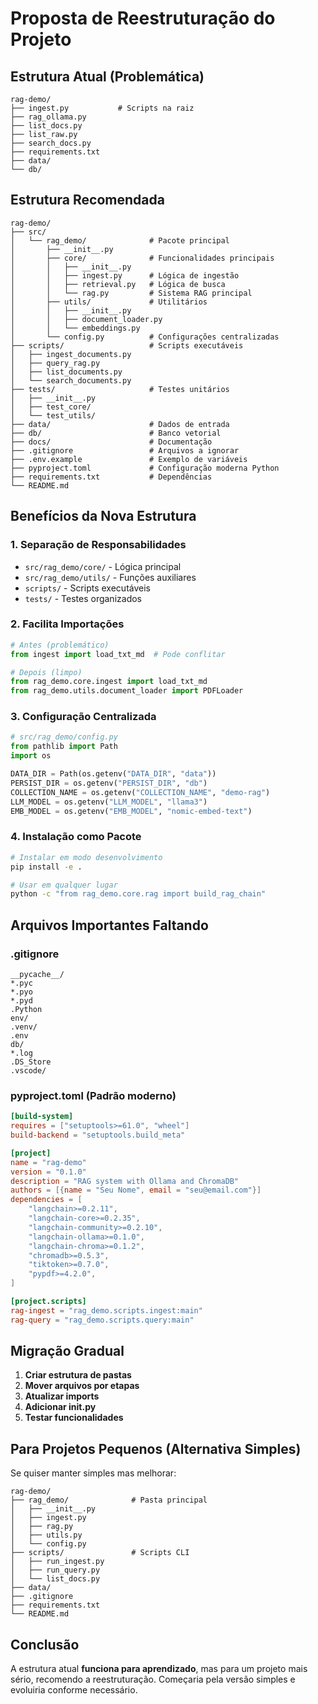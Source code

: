 # Proposta de Reestruturação do Projeto

## Estrutura Atual (Problemática)
```
rag-demo/
├── ingest.py           # Scripts na raiz
├── rag_ollama.py
├── list_docs.py
├── list_raw.py
├── search_docs.py
├── requirements.txt
├── data/
└── db/
```

## Estrutura Recomendada
```
rag-demo/
├── src/
│   └── rag_demo/              # Pacote principal
│       ├── __init__.py
│       ├── core/              # Funcionalidades principais
│       │   ├── __init__.py
│       │   ├── ingest.py      # Lógica de ingestão
│       │   ├── retrieval.py   # Lógica de busca
│       │   └── rag.py         # Sistema RAG principal
│       ├── utils/             # Utilitários
│       │   ├── __init__.py
│       │   ├── document_loader.py
│       │   └── embeddings.py
│       └── config.py          # Configurações centralizadas
├── scripts/                   # Scripts executáveis
│   ├── ingest_documents.py
│   ├── query_rag.py
│   ├── list_documents.py
│   └── search_documents.py
├── tests/                     # Testes unitários
│   ├── __init__.py
│   ├── test_core/
│   └── test_utils/
├── data/                      # Dados de entrada
├── db/                        # Banco vetorial
├── docs/                      # Documentação
├── .gitignore                 # Arquivos a ignorar
├── .env.example               # Exemplo de variáveis
├── pyproject.toml             # Configuração moderna Python
├── requirements.txt           # Dependências
└── README.md
```

## Benefícios da Nova Estrutura

### 1. **Separação de Responsabilidades**
- `src/rag_demo/core/` - Lógica principal
- `src/rag_demo/utils/` - Funções auxiliares  
- `scripts/` - Scripts executáveis
- `tests/` - Testes organizados

### 2. **Facilita Importações**
```python
# Antes (problemático)
from ingest import load_txt_md  # Pode conflitar

# Depois (limpo)
from rag_demo.core.ingest import load_txt_md
from rag_demo.utils.document_loader import PDFLoader
```

### 3. **Configuração Centralizada**
```python
# src/rag_demo/config.py
from pathlib import Path
import os

DATA_DIR = Path(os.getenv("DATA_DIR", "data"))
PERSIST_DIR = os.getenv("PERSIST_DIR", "db") 
COLLECTION_NAME = os.getenv("COLLECTION_NAME", "demo-rag")
LLM_MODEL = os.getenv("LLM_MODEL", "llama3")
EMB_MODEL = os.getenv("EMB_MODEL", "nomic-embed-text")
```

### 4. **Instalação como Pacote**
```bash
# Instalar em modo desenvolvimento
pip install -e .

# Usar em qualquer lugar
python -c "from rag_demo.core.rag import build_rag_chain"
```

## Arquivos Importantes Faltando

### .gitignore
```
__pycache__/
*.pyc
*.pyo
*.pyd
.Python
env/
.venv/
.env
db/
*.log
.DS_Store
.vscode/
```

### pyproject.toml (Padrão moderno)
```toml
[build-system]
requires = ["setuptools>=61.0", "wheel"]
build-backend = "setuptools.build_meta"

[project]
name = "rag-demo"
version = "0.1.0"
description = "RAG system with Ollama and ChromaDB"
authors = [{name = "Seu Nome", email = "seu@email.com"}]
dependencies = [
    "langchain>=0.2.11",
    "langchain-core>=0.2.35",
    "langchain-community>=0.2.10",
    "langchain-ollama>=0.1.0",
    "langchain-chroma>=0.1.2",
    "chromadb>=0.5.3",
    "tiktoken>=0.7.0",
    "pypdf>=4.2.0",
]

[project.scripts]
rag-ingest = "rag_demo.scripts.ingest:main"
rag-query = "rag_demo.scripts.query:main"
```

## Migração Gradual

1. **Criar estrutura de pastas**
2. **Mover arquivos por etapas**
3. **Atualizar imports**
4. **Adicionar __init__.py**
5. **Testar funcionalidades**

## Para Projetos Pequenos (Alternativa Simples)

Se quiser manter simples mas melhorar:

```
rag-demo/
├── rag_demo/              # Pasta principal
│   ├── __init__.py
│   ├── ingest.py
│   ├── rag.py
│   ├── utils.py
│   └── config.py
├── scripts/               # Scripts CLI
│   ├── run_ingest.py
│   ├── run_query.py
│   └── list_docs.py
├── data/
├── .gitignore
├── requirements.txt
└── README.md
```

## Conclusão

A estrutura atual **funciona para aprendizado**, mas para um projeto mais sério, recomendo a reestruturação. Começaria pela versão simples e evoluiria conforme necessário.
